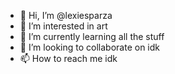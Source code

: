 - 👋 Hi, I’m @lexiesparza
- 👀 I’m interested in art
- 🌱 I’m currently learning all the stuff
- 💞️ I’m looking to collaborate on idk
- 📫 How to reach me idk

<!---
lexiesparza/lexiesparza is a ✨ special ✨ repository because its `README.md` (this file) appears on your GitHub profile.
You can click the Preview link to take a look at your changes.
--->
